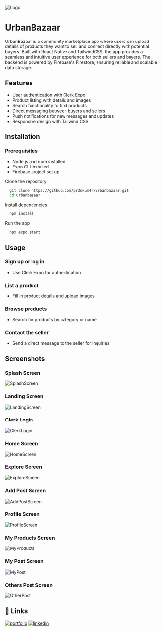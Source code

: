 
![Logo](https://firebasestorage.googleapis.com/v0/b/urbanbazaar-65c7f.appspot.com/o/Icons%2FWhatsApp%20Image%202024-07-09%20at%202.42.37%20PM.jpeg?alt=media&token=7e7802cd-d0e0-4b5b-97c6-53c205aaeb95)


# UrbanBazaar

UrbanBazaar is a community marketplace app where users can upload details of products they want to sell and connect directly with potential buyers. Built with React Native and TailwindCSS, the app provides a seamless and intuitive user experience for both sellers and buyers. The backend is powered by Firebase's Firestore, ensuring reliable and scalable data storage.


## Features

- User authentication with Clerk Expo
- Product listing with details and images
- Search functionality to find products
- Direct messaging between buyers and sellers
- Push notifications for new messages and updates
- Responsive design with Tailwind CSS




## Installation

### Prerequisites
- Node.js and npm installed
- Expo CLI installed
- Firebase project set up

Clone the repository
```bash
  git clone https://github.com/pr3mkum4r/urbanbazaar.git
  cd urbanbazaar
```

Install dependencies
```bash
  npm install
```

Run the app
```bash
  npx expo start
```
    
## Usage

### Sign up or log in
- Use Clerk Expo for authentication

### List a product
- Fill in product details and upload images

### Browse products
- Search for products by category or name

### Contact the seller
- Send a direct message to the seller for inquiries

## Screenshots

### Splash Screen
![SplashScreen](https://firebasestorage.googleapis.com/v0/b/urbanbazaar-65c7f.appspot.com/o/Icons%2FSplash%20screen.jpeg?alt=media&token=5f78d18a-af21-4da8-bef6-cef986ccfb8d)

### Landing Screen
![LandingScreen](https://firebasestorage.googleapis.com/v0/b/urbanbazaar-65c7f.appspot.com/o/Icons%2FLanding.jpeg?alt=media&token=9e865283-ef75-413e-b88d-d465ba0544cb)

### Clerk Login
![ClerkLogin](https://firebasestorage.googleapis.com/v0/b/urbanbazaar-65c7f.appspot.com/o/Icons%2FClerk%20Login.jpeg?alt=media&token=d8217f8a-878e-4cd3-a538-61036c01316c)

### Home Screen
![HomeScreen](https://firebasestorage.googleapis.com/v0/b/urbanbazaar-65c7f.appspot.com/o/Icons%2FHomescreen.jpeg?alt=media&token=c62542ec-705e-428c-82e6-e109eedc88d3)

### Explore Screen
![ExploreScreen](https://firebasestorage.googleapis.com/v0/b/urbanbazaar-65c7f.appspot.com/o/Icons%2FExplore%20more%20page.jpeg?alt=media&token=02f14562-a7e3-40d1-a3f4-62e8f213251b)

### Add Post Screen
![AddPostScreen](https://firebasestorage.googleapis.com/v0/b/urbanbazaar-65c7f.appspot.com/o/Icons%2FAdd%20New%20Post%20page.jpeg?alt=media&token=6098d25c-77a5-4013-918a-2437ff83fd21)

### Profile Screen
![ProfileScreen](https://firebasestorage.googleapis.com/v0/b/urbanbazaar-65c7f.appspot.com/o/Icons%2FProfile%20page.jpeg?alt=media&token=3d6f5efa-b40a-4c5b-8386-2e0cb117cef7)

### My Products Screen
![MyProducts](https://firebasestorage.googleapis.com/v0/b/urbanbazaar-65c7f.appspot.com/o/Icons%2FMy%20Products%20page.jpeg?alt=media&token=e33bc038-d7a4-4d92-b1d3-7ee223bed108)

### My Post Screen
![MyPost](https://firebasestorage.googleapis.com/v0/b/urbanbazaar-65c7f.appspot.com/o/Icons%2FMy%20Post.jpeg?alt=media&token=d079b132-2ac0-443b-a286-580602b27aac)

### Others Post Screen
![OtherPost](https://firebasestorage.googleapis.com/v0/b/urbanbazaar-65c7f.appspot.com/o/Icons%2FOther%20post.jpeg?alt=media&token=4b4c4c05-22ac-4c25-b7c5-69fc1d186a22)


## 🔗 Links
[![portfolio](https://img.shields.io/badge/my_portfolio-000?style=for-the-badge&logo=ko-fi&logoColor=white)](https://pr3mkum4r.vercel.app/)
[![linkedin](https://img.shields.io/badge/linkedin-0A66C2?style=for-the-badge&logo=linkedin&logoColor=white)](https://www.linkedin.com/in/pr3mkum4r/)

